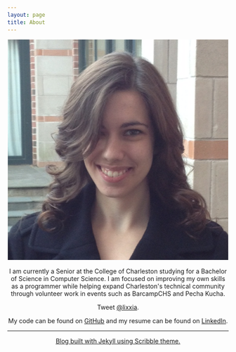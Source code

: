 ```yaml
---
layout: page
title: About
---
```

<center>
<img src="/images/me.png" class="circleimg">
<p>
I am currently a Senior at the College of Charleston studying for a Bachelor of Science in Computer Science. I am focused on improving my own skills as a programmer while helping expand Charleston's technical community through volunteer work in events such as BarcampCHS and Pecha Kucha.

Tweet [@lixxia](http://twitter.com/lixxia).

My code can be found on [GitHub](http://github.com/Lixxia) and my resume can be found on [LinkedIn](http://linkedin.com/in/lixxia).

---

<a href="http://github.com/muan/scribble" class="muted">Blog built with Jekyll using Scribble theme.</a>
</center>


